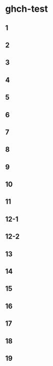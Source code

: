 # ghch-test

## 1

## 2

## 3

## 4

## 5

## 6

## 7

## 8

## 9

## 10

## 11

## 12-1

## 12-2

## 13

## 14

## 15

## 16

## 17

## 18

## 19
